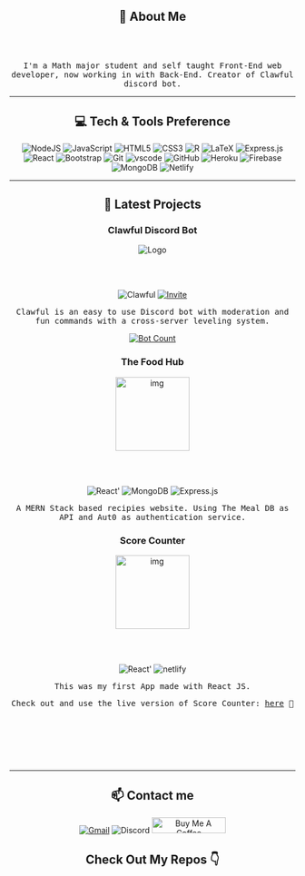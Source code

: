 <h2 align="center"> 👋 About Me</h2>

<br></br>

<p align='center'>  <samp>I'm a Math major student and self taught Front-End web developer, now working in with Back-End. Creator of Clawful discord bot. </samp></p>

<hr>

<h2 align='center'> 💻 Tech & Tools Preference</h2>

<p align='center'>
<img alt="NodeJS" src="https://img.shields.io/badge/node.js-%2343853D.svg?style=for-the-badge&logo=node-dot-js&logoColor=white"/>  <img alt="JavaScript" src="https://img.shields.io/badge/javascript-%23323330.svg?style=for-the-badge&logo=javascript&logoColor=%23F7DF1E"/>  <img alt="HTML5" src="https://img.shields.io/badge/html5-%23E34F26.svg?style=for-the-badge&logo=html5&logoColor=white"/>  <img alt="CSS3" src="https://img.shields.io/badge/css3-%231572B6.svg?style=for-the-badge&logo=css3&logoColor=white"/>  <img alt="R" src="https://img.shields.io/badge/r-%23276DC3.svg?style=for-the-badge&logo=r&logoColor=white"/>  <img alt="LaTeX" src="https://img.shields.io/badge/latex-%23008080.svg?style=for-the-badge&logo=latex&logoColor=white"/>  <img alt="Express.js" src="https://img.shields.io/badge/express.js-%23404d59.svg?style=for-the-badge&logo=express&logoColor=%2361DAFB"/>  <img alt="React" src="https://img.shields.io/badge/react-%2320232a.svg?style=for-the-badge&logo=react&logoColor=%2361DAFB"/>  <img alt="Bootstrap" src="https://img.shields.io/badge/bootstrap-%23563D7C.svg?style=for-the-badge&logo=bootstrap&logoColor=white"/>  <img alt="Git" src="https://img.shields.io/badge/git-%23F05033.svg?style=for-the-badge&logo=git&logoColor=white"/>  <img src="https://img.shields.io/badge/vscode-blue.svg?style=for-the-badge&logo=visual-studio-code&labelColor=ffffff&logoColor=blue" alt="vscode">  <img alt="GitHub" src="https://img.shields.io/badge/github-%23121011.svg?style=for-the-badge&logo=github&logoColor=white"/>  <img alt="Heroku" src="https://img.shields.io/badge/heroku-%23430098.svg?style=for-the-badge&logo=heroku&logoColor=white"/>  <img alt="Firebase" src="https://img.shields.io/badge/firebase-%23039BE5.svg?style=for-the-badge&logo=firebase"/>  <img alt="MongoDB" src ="https://img.shields.io/badge/MongoDB-%234ea94b.svg?style=for-the-badge&logo=mongodb&logoColor=white"/>  <img alt='Netlify' src='https://img.shields.io/badge/Netlify-00C7B7?style=for-the-badge&logo=netlify&logoColor=white'/>
</p>

<hr>

<h2 align='center'> 📖 Latest Projects</h2>

<h3 align='center'>Clawful Discord Bot</h3>

<p align='center'>
<img alt='Logo' src='https://images.discordapp.net/avatars/775810393556779018/eb5ac69d0e756696573496769ad7d773.png?size=128'/>
</p>
<br></br>

<p align='center'>
<img alt='Clawful' src='https://img.shields.io/badge/Clawful-Online-7289DA?style=for-the-badge&logo=discord'/> <a href="https://discord.com/oauth2/authorize?client_id=775810393556779018&scope=bot&permissions=272682054" target="_blank"><img alt='Invite' src='https://img.shields.io/badge/-Add%20me!-%23F9BF9E?style=for-the-badge&logo=discord&logoColor=gray'/></a>

</p>

<p align='center'>
<samp>Clawful is an easy to use Discord bot with moderation and fun commands with a cross-server leveling system.</samp>
</p>

<p align='center'>
<a href='https://top.gg/bot/775810393556779018'>
<img alt='Bot Count' src='https://discordbots.org/api/widget/775810393556779018.svg'></a>

<h3 align='center'>The Food Hub</h3>

<p align='center'>
<img alt='img' src='https://raw.githubusercontent.com/Uklizdev/The-Food-Hub/master/public/Logo.png' height=130px/>
<p>

<br></br>

<p align='center'>
<img alt=React' src='https://img.shields.io/badge/React-20232A?style=for-the-badge&logo=react&logoColor=61DAFB'> <img alt='MongoDB' src='https://img.shields.io/badge/MongoDB-4EA94B?style=for-the-badge&logo=mongodb&logoColor=white'>  <img alt="Express.js" src="https://img.shields.io/badge/express.js-%23404d59.svg?style=for-the-badge&logo=express&logoColor=%2361DAFB"/> 
<p>

<p align='center'>
<samp>A MERN Stack based recipies website. Using The Meal DB as API and Aut0 as authentication service.</samp>
</p>
                 

<h3 align='center'>Score Counter</h3>
                       
<p align='center'>
<img alt='img' src='https://raw.githubusercontent.com/Uklizdev/React-Score-Counter/master/Images/Logo.png' height=130px/>
<p>

<br></br>

<p align='center'>
<img alt=React' src='https://img.shields.io/badge/React-20232A?style=for-the-badge&logo=react&logoColor=61DAFB'> <img alt='netlify' src='https://api.netlify.com/api/v1/badges/860a8714-466a-4ce8-bdff-c36679de8a22/deploy-status' />
<p>

<p align='center'>
<samp>This was my first App made with React JS.</samp>
</p>

<p align='center'>
<samp>Check out and use the live version of Score Counter: <a href='https://scorecounter.tk/'>here</a> 📡 </samp>
</p>
  
<br></br>                 

<br></br>
                 <hr>

<h2 align='center'> 📫 Contact me</h2>

<p align='center'>
<a href="mailto:anaemilia.deorellana@gmail.com?subject=Hello%20Ana,%20From%20Github" target="_blank"><img alt='Gmail' src='https://img.shields.io/badge/Gmail-D14836?style=for-the-badge&logo=gmail&logoColor=white'/></a>   <img alt="Discord" src="https://img.shields.io/badge/Ukliz%236961-%237289DA.svg?style=for-the-badge&logo=discord&logoColor=white"/>   <a href="https://www.buymeacoffee.com/ukliz" target="_blank"><img src="https://cdn.buymeacoffee.com/buttons/default-orange.png" alt="Buy Me A Coffee" height="28" width="130"></a>
</p>

<h2  align="center"> Check Out My Repos 👇 </h2>



